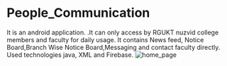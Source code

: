 # People_Communication
It is an android application. .It can only access by RGUKT nuzvid college members and faculty for daily usage. It contains News feed, Notice Board,Branch Wise Notice Board,Messaging and contact faculty directly. Used technologies java, XML and Firebase.
![home_page](https://user-images.githubusercontent.com/52503391/121021690-44b00780-c7bf-11eb-8ede-4457d973ba9e.JPG)
